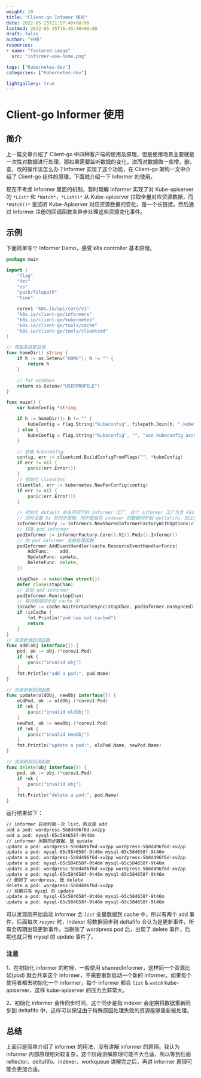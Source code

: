 ```yaml
---
weight: 10
title: "Client-go Infomer 使用"
date: 2022-05-25T21:57:40+08:00
lastmod: 2022-05-25T16:45:40+08:00
draft: false
author: "孙峰"
resources:
- name: "featured-image"
  src: "informer-use-home.png"

tags: ["Kubernetes-dev"]
categories: ["Kubernetes-dev"]

lightgallery: true
---
```

# Client-go Informer 使用

## 简介

上一篇文章介绍了 Client-go 中四种客户端的使用及原理，但是使用场景主要就是一次性对数据进行处理，那如果需要监听数据的变化，进而对数据做一些增，删，查，改的操作该怎么办？Informer 实现了这个功能，在 Client-go 架构一文中介绍了 Client-go 组件的原理，下面就介绍一下 Informer 的使用。

现在不考虑 Informer 里面的机制，暂时理解 Informer 实现了对 Kube-apiserver 的 `*List*` 和 `*Watch*`，`*List()*` 从 Kube-apiserver 拉取全量对应资源数据，而 `*Watch()*` 是监听 Kube-Apiserver 对应资源数据的变化，是一个长链接。然后通过 Informer 注册的回调函数来异步处理这些资源变化事件。

## 示例

下面简单写个 Informer Demo，感受 k8s controller 基本原理。

```go
package main

import (
	"flag"
	"fmt"
	"os"
	"path/filepath"
	"time"

	corev1 "k8s.io/api/core/v1"
	"k8s.io/client-go/informers"
	"k8s.io/client-go/kubernetes"
	"k8s.io/client-go/tools/cache"
	"k8s.io/client-go/tools/clientcmd"
)

// 获取系统家目录
func homeDir() string {
	if h := os.Getenv("HOME"); h != "" {
		return h
	}

	// for windows
	return os.Getenv("USERPROFILE")
}

func main() {
	var kubeConfig *string

	if h := homeDir(); h != "" {
		kubeConfig = flag.String("kubeconfig", filepath.Join(h, ".kube", "config"), "use kubeconfig access to kubeapiserver")
	} else {
		kubeConfig = flag.String("kubeconfig", "", "use kubeconfig access to kubeapiserver")
	}

	// 获取 kubeconfig
	config, err := clientcmd.BuildConfigFromFlags("", *kubeConfig)
	if err != nil {
		panic(err.Error())
	}
	// 初始化 clientSet
	clientSet, err := kubernetes.NewForConfig(config)
	if err != nil {
		panic(err.Error())
	}

	// 初始化 default 命名空间下的 informer 工厂, 这个 informer 工厂包含 k8s 所有内置资源的 informer
	// 同时设置 5s 的同步周期，同步是指将 indexer 的数据同步到 deltafifo，防止因为特殊原因处理失败的数据能够得到重新处理
	informerFactory := informers.NewSharedInformerFactoryWithOptions(clientSet, 5*time.Second, informers.WithNamespace("default"))
	// 获取 pod informer
	podInformer := informerFactory.Core().V1().Pods().Informer()
	// 向 pod informer 注册处理函数
	podInformer.AddEventHandler(cache.ResourceEventHandlerFuncs{
		AddFunc:    add,
		UpdateFunc: update,
		DeleteFunc: delete,
	})

	stopChan := make(chan struct{})
	defer close(stopChan)
	// 启动 pod informer
	podInformer.Run(stopChan)
	// 等待数据同步到 cache 中
	isCache := cache.WaitForCacheSync(stopChan, podInformer.HasSynced)
	if !isCache {
		fmt.Println("pod has not cached")
		return
	}
}
// 资源新增回调函数
func add(obj interface{}) {
	pod, ok := obj.(*corev1.Pod)
	if !ok {
		panic("invalid obj")
	}
	fmt.Println("add a pod:", pod.Name)
}

// 资源更新回调函数
func update(oldObj, newObj interface{}) {
	oldPod, ok := oldObj.(*corev1.Pod)
	if !ok {
		panic("invalid oldObj")
	}
	newPod, ok := newObj.(*corev1.Pod)
	if !ok {
		panic("invalid newObj")
	}
	fmt.Println("update a pod:", oldPod.Name, newPod.Name)
}

// 资源删除回调函数
func delete(obj interface{}) {
	pod, ok := obj.(*corev1.Pod)
	if !ok {
		panic("invalid obj")
	}
	fmt.Println("delete a pod:", pod.Name)
}
```

运行结果如下：

```bash
// informer 启动时第一次 list，所以是 add 
add a pod: wordpress-5b8d496f6d-xv2pp
add a pod: mysql-65c584658f-9t46m
// informer 周期同步数据，是 update
update a pod: wordpress-5b8d496f6d-xv2pp wordpress-5b8d496f6d-xv2pp
update a pod: mysql-65c584658f-9t46m mysql-65c584658f-9t46m
update a pod: wordpress-5b8d496f6d-xv2pp wordpress-5b8d496f6d-xv2pp
update a pod: mysql-65c584658f-9t46m mysql-65c584658f-9t46m
update a pod: wordpress-5b8d496f6d-xv2pp wordpress-5b8d496f6d-xv2pp
update a pod: mysql-65c584658f-9t46m mysql-65c584658f-9t46m
// 删除了 wordpress, 是 delete
delete a pod: wordpress-5b8d496f6d-xv2pp
// 后期只有 mysql 的 update
update a pod: mysql-65c584658f-9t46m mysql-65c584658f-9t46m
update a pod: mysql-65c584658f-9t46m mysql-65c584658f-9t46m
```

可以发现刚开始启动 informer 会 *`list`* 全量数据到 cache 中，所以有两个 add 事件，后面每次 *`resync`* 时，indexer 将数据同步到 deltafifo 会认为是更新事件，所有会周期出现更新事件。当删除了 wordpress pod 后，出现了 delete 事件，后期也就只有 mysql 的 update 事件了。

### 注意

1、在初始化 informer 的时候，一般使用 shanredInformer，这样同一个资源比如(pod) 就会共享这个 informer，不需要重新启动一个新的 informer。如果每个使用者都去初始化一个 informer，每个 informer 都会 *`list`* & *`watch`* kube-apiserver，这样 kube-apiserver 的压力会非常大。

2、初始化 informer 会传同步时间，这个同步是指 indexer 会定期将数据重新同步到 deltafifo 中，这样可以保证由于特殊原因处理失败的资源能够重新被处理。

## 总结

上面只是简单介绍了 informer 的用法，没有讲解 informer 的原理。我认为 informer 内部原理相对较复杂，这个阶段讲解原理可能不大合适，所以等到后面 reflector、deltafifo、indexer、workqueue 讲解完之后，再讲 informer 原理可能会更加合适。